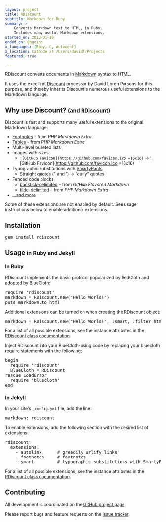 ```yaml
---
layout: project
title: RDiscount
subtitle: Markdown for Ruby
summary: >
    Converts Markdown text to HTML, in Ruby.
    Includes many useful Markdown extensions.
started_on: 2013-01-19
ended_on: Ongoing
x_languages: [Ruby, C, Autoconf]
x_location: Cathode at /Users/davidf/Projects
featured: true

---
```


RDiscount converts documents in [Markdown] syntax to HTML.

It uses the excellent [Discount] processor by David Loren Parsons
for this purpose, and thereby inherits Discount's numerous useful
extensions to the Markdown language.

[Discount]: http://www.pell.portland.or.us/~orc/Code/discount/
[Markdown]: http://daringfireball.net/projects/markdown/

## Why use Discount? <small>(and RDiscount)</small>

Discount is fast and supports many useful extensions to the original Markdown language:

* [Footnotes] - from *PHP Markdown Extra*
* [Tables] - from *PHP Markdown Extra*
* Multi-level bulleted lists
* Images with sizes
    * `![GitHub Favicon](https://github.com/favicon.ico =16x16)` &rarr; ![GitHub Favicon](https://github.com/favicon.ico =16x16)
* Typographic substitutions with [SmartyPants]
    * Straight quotes (&quot; and &#39;) &rarr; “curly” quotes
* Fenced code blocks
    * [backtick-delimited] – from *GitHub Flavored Markdown*
    * [tilde-delimited] – from *PHP Markdown Extra*
* [...and more](http://www.pell.portland.or.us/~orc/Code/discount/#Language.extensions)

Some of these extensions are not enabled by default.
See usage instructions below to enable additional extensions.

[SmartyPants]: http://daringfireball.net/projects/smartypants/
[Footnotes]: http://michelf.ca/projects/php-markdown/extra/#footnotes
[Tables]: http://michelf.ca/projects/php-markdown/extra/#table
[backtick-delimited]: https://help.github.com/articles/github-flavored-markdown#fenced-code-blocks
[tilde-delimited]: http://michelf.ca/projects/php-markdown/extra/#fenced-code-blocks

## Installation

<pre>gem install rdiscount</pre>

## Usage <small>in Ruby and Jekyll</small>

### In Ruby

RDiscount implements the basic protocol popularized by RedCloth and adopted by BlueCloth:

<pre>
require 'rdiscount'
markdown = RDiscount.new("Hello World!")
puts markdown.to_html
</pre>

Additional extensions can be turned on when creating the RDiscount object:

<pre>
markdown = RDiscount.new("Hello World!", :smart, :filter_html)
</pre>

For a list of all possible extensions, see the instance attributes in the
[RDiscount class documentation].

Inject RDiscount into your BlueCloth-using code by replacing your bluecloth require statements with the following:

<pre>
begin
  require 'rdiscount'
  BlueCloth = RDiscount
rescue LoadError
  require 'bluecloth'
end
</pre>

### In Jekyll

In your site's `_config.yml` file, add the line:

<pre>
markdown: rdiscount
</pre>

To enable extensions, add the following section with the desired list of extensions:

<pre>
rdiscount:
  extensions:
    - autolink      # greedily urlify links
    - footnotes     # footnotes
    - smart         # typographic substitutions with SmartyPants
</pre>

For a list of all possible extensions, see the instance attributes in the
[RDiscount class documentation].

## Contributing

All development is coordinated on the [GitHub project page].

Please report bugs and feature requests on the [issue tracker].

[GitHub project page]: https://github.com/davidfstr/rdiscount
[issue tracker]: https://github.com/davidfstr/rdiscount/issues

[RDiscount class documentation]: http://rdoc.info/github/davidfstr/rdiscount/RDiscount